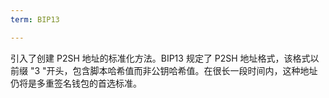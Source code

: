 ```yaml
---
term: BIP13

---
```

引入了创建 P2SH 地址的标准化方法。BIP13 规定了 P2SH 地址格式，该格式以前缀 "3 "开头，包含脚本哈希值而非公钥哈希值。在很长一段时间内，这种地址仍将是多重签名钱包的首选标准。